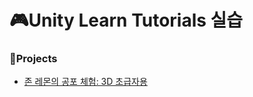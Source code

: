 # 🎮Unity Learn Tutorials 실습



### 🌿Projects

* [존 레몬의 공포 체험: 3D 초급자용](https://learn.unity.com/project/jon-remonyi-gongpo-ceheom-john-lemon-s-haunted-jaunt-3d-cogeubjayong?uv=2020.3)

